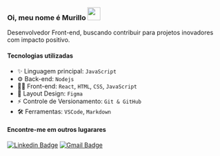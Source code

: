 ### Oi, meu nome é Murillo <img src="https://media.giphy.com/media/hvRJCLFzcasrR4ia7z/giphy.gif" width="30" >

Desenvolvedor Front-end, buscando contribuir para projetos inovadores com impacto positivo.

#### Tecnologias utilizadas

- ✨ Linguagem principal: `JavaScript`
- ⚙️ Back-end: `Nodejs`
- 👨‍💻 Front-end: `React`, `HTML`, `CSS`, `JavaScript`
- 🎨 Layout Design: `Figma`
- ⚡ Controle de Versionamento: `Git & GitHub`
- 🛠️ Ferramentas: `VSCode`, `Markdown`

#### Encontre-me em outros lugarares

[![Linkedin Badge](https://img.shields.io/badge/-Murillo-blue?style=flat-square&logo=Linkedin&logoColor=white&link=https://www.linkedin.com/in/murilloressineti/)](https://www.linkedin.com/in/murilloressineti/)
[![Gmail Badge](https://img.shields.io/badge/-murillobr22@gmail.com-c14438?style=flat-square&logo=Gmail&logoColor=white&link=mailto:murillobr22@gmail.com)](mailto:murillobr22@gmail.com)
